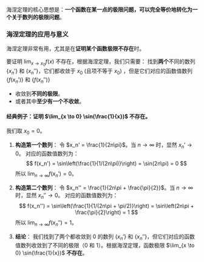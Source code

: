 海涅定理的核心思想是：**一个函数在某一点的极限问题，可以完全等价地转化为一个关于数列的极限问题**。

### 海涅定理的应用与意义

海涅定理非常有用，尤其是在**证明某个函数极限不存在**时。

要证明 $\lim_{x \to x_0} f(x)$ 不存在，根据海涅定理，我们只需要：
找到**两个**不同的数列 $\{x_n'\}$ 和 $\{x_n''\}$，它们都收敛于 $x_0$ (且项不等于 $x_0$) ，但是它们对应的函数值数列 $\{f(x_n')\}$ 和 $\{f(x_n'')\}$
*   收敛到**不同的极限**。
*   或者其中**至少有一个不收敛**。

#### 经典例子：证明 $\lim_{x \to 0} \sin(\frac{1}{x})$ 不存在。

我们取 $x_0 = 0$。

1.  **构造第一个数列**：
    令 $x_n' = \frac{1}{2n\pi}$。当 $n \to \infty$ 时，显然 $x_n' \to 0$。
    对应的函数值数列为：
    $$ f(x_n') = \sin\left(\frac{1}{1/(2n\pi)}\right) = \sin(2n\pi) = 0 $$
    所以 $\lim_{n \to \infty} f(x_n') = 0$。

2.  **构造第二个数列**：
    令 $x_n'' = \frac{1}{2n\pi + \frac{\pi}{2}}$。当 $n \to \infty$ 时，显然 $x_n'' \to 0$。
    对应的函数值数列为：
    $$ f(x_n'') = \sin\left(\frac{1}{1/(2n\pi + \pi/2)}\right) = \sin\left(2n\pi + \frac{\pi}{2}\right) = 1 $$
    所以 $\lim_{n \to \infty} f(x_n'') = 1$。

3.  **结论**：
    我们找到了两个都收敛到 0 的数列 $\{x_n'\}$ 和 $\{x_n''\}$，但它们对应的函数值数列收敛到了不同的极限（0 和 1）。根据海涅定理，函数极限 $\lim_{x \to 0} \sin(\frac{1}{x})$ **不存在**。
